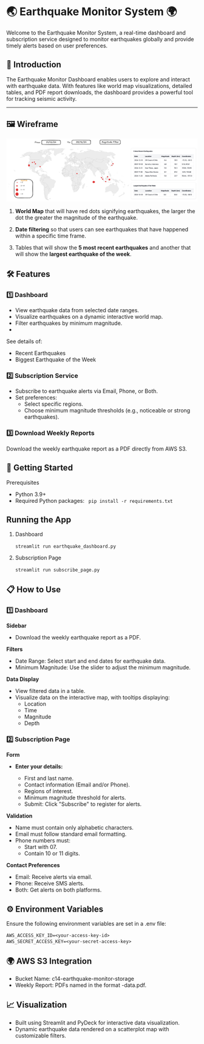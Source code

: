 
# 🌏 Earthquake Monitor System 🌍
Welcome to the Earthquake Monitor System, a real-time dashboard and subscription service designed to monitor earthquakes globally and provide timely alerts based on user preferences.

## 🚀 Introduction
The Earthquake Monitor Dashboard enables users to explore and interact with earthquake data. With features like world map visualizations, detailed tables, and PDF report downloads, the dashboard provides a powerful tool for tracking seismic activity.

---

## 🖼️ Wireframe

![Wireframe](../diagrams/Earthquake-dashboard-wireframe.png)

1. **World Map** that will have red dots signifying earthquakes, the larger the dot the greater the magnitude of the earthquake.

2. **Date filtering** so that users can see earthquakes that have happened within a specific time frame.

3. Tables that will show the **5 most recent earthquakes** and another that will show the **largest earthquake of the week**.

## 🛠️ Features
### 1️⃣ Dashboard
- View earthquake data from selected date ranges.
- Visualize earthquakes on a dynamic interactive world map.
- Filter earthquakes by minimum magnitude.
- 
See details of:
- Recent Earthquakes
- Biggest Earthquake of the Week
### 2️⃣ Subscription Service
- Subscribe to earthquake alerts via Email, Phone, or Both.
- Set preferences:
  - Select specific regions.
  - Choose minimum magnitude thresholds (e.g., noticeable or strong earthquakes).
### 3️⃣ Download Weekly Reports
Download the weekly earthquake report as a PDF directly from AWS S3.

 
## 🚀 Getting Started
Prerequisites
- Python 3.9+
- Required Python packages:
  ``` pip install -r requirements.txt```

## Running the App

1. Dashboard

    ```streamlit run earthquake_dashboard.py```

 2. Subscription Page
   
    ```streamlit run subscribe_page.py```

## 📋 How to Use
### 1️⃣ Dashboard
**Sidebar**
- Download the weekly earthquake report as a PDF.
  
**Filters**
- Date Range: Select start and end dates for earthquake data.
- Minimum Magnitude: Use the slider to adjust the minimum magnitude.
  
**Data Display**
- View filtered data in a table.
- Visualize data on the interactive map, with tooltips displaying:
  - Location
  - Time
  - Magnitude
  - Depth

### 2️⃣ Subscription Page
**Form**
- **Enter your details:**

  - First and last name.
  - Contact information (Email and/or Phone).
  - Regions of interest.
  - Minimum magnitude threshold for alerts.
  - Submit: Click "Subscribe" to register for alerts.

**Validation**
- Name must contain only alphabetic characters.
- Email must follow standard email formatting.
- Phone numbers must:
  - Start with 07.
  - Contain 10 or 11 digits.

**Contact Preferences**
- Email: Receive alerts via email.
- Phone: Receive SMS alerts.
- Both: Get alerts on both platforms.

## ⚙️ Environment Variables
Ensure the following environment variables are set in a .env file:
```
AWS_ACCESS_KEY_ID=<your-access-key-id>
AWS_SECRET_ACCESS_KEY=<your-secret-access-key>
```

## 🌍 AWS S3 Integration
- Bucket Name: c14-earthquake-monitor-storage
- Weekly Report: PDFs named in the format <YYYY-MM-DD>-data.pdf.

## 📈 Visualization
- Built using Streamlit and PyDeck for interactive data visualization.
- Dynamic earthquake data rendered on a scatterplot map with customizable filters.